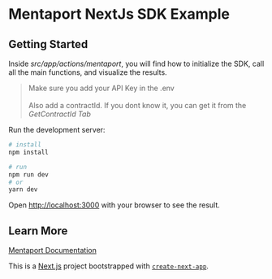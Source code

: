 

# Mentaport NextJs SDK Example

## Getting Started

Inside *src/app/actions/mentaport*, you will find how to initialize the SDK, call all the main functions, and visualize the results.
> Make sure you add your API Key in the .env 
</br ></br >
> Also add a contractId. If you dont know it, you can get it from the *GetContractId Tab* 


Run the development server:
```bash
# install
npm install

# run
npm run dev
# or
yarn dev

```

Open [http://localhost:3000](http://localhost:3000) with your browser to see the result.


## Learn More
[Mentaport Documentation](https://docs.mentaport.com)

This is a [Next.js](https://nextjs.org) project bootstrapped with [`create-next-app`](https://nextjs.org/docs/app/api-reference/cli/create-next-app).